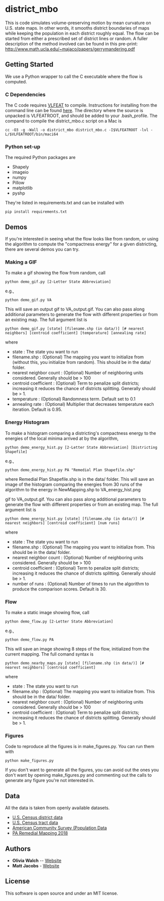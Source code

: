 # district_mbo

This is code simulates volume-preserving motion by mean curvature on U.S. state maps. In other words, it smooths district boundaries of maps while keeping the population in each district roughly equal. The flow can be started from either a prescribed set of district lines or random. A fuller description of the method involved can be found in this pre-print: http://www.math.ucla.edu/~majaco/papers/gerrymandering.pdf



## Getting Started

We use a Python wrapper to call the C executable where the flow is computed. 

### C Dependencies

The C code requires [VLFEAT](http://www.vlfeat.org) to compile. Instructions for installing from the command line can be found [here](http://www.vlfeat.org/install-shell.html). The directory where the source is unpacked is VLFEATROOT, and should be added to your .bash_profile. The compand to compile the district_mbo.c script on a Mac is

```
cc -O3 -g -Wall -o district_mbo district_mbo.c -I$VLFEATROOT -lvl -L/$VLFEATROOT/bin/maci64
```

### Python set-up

The required Python packages are
* Shapely
* imageio 
* numpy
* Pillow
* matplotlib
* pyshp

They're listed in requirements.txt and can be installed with

```
pip install requirements.txt
```

## Demos 

If you're interested in seeing what the flow looks like from random, or using the algorithm to compute the "compactness energy" for a given districting, there are several demos you can try. 

### Making a GIF
To make a gif showing the flow from random, call 

```
python demo_gif.py [2-Letter State Abbreviation]
```

e.g.,

```
python demo_gif.py VA
```

This will save an output gif to VA_output.gif. You can also pass along additional parameters to generate the flow with different properties or from an existing map. The full argument list is 

```
python demo_gif.py [state] [filename.shp (in data/)] [# nearest neighbors] [centroid coefficient] [temperature] [annealing rate]
```
where 
* state : The state you want to run
* filename.shp : (Optional) The mapping you want to initialize from (without this, you initialize from random). This should be in the data/ folder.
* nearest neighbor count : (Optional) Number of neighboring units considered. Generally should be > 100
* centroid coefficient : (Optional) Term to penalize split districts; increasing it reduces the chance of districts splitting. Generally should be > 1. 
* temperature : (Optional) Randomness term. Default set to 0.1
* annealing rate : (Optional) Multiplier that decreases temperature each iteration. Default is 0.95.


### Energy Histogram
To make a histogram comparing a districting's compactness energy to the energies of the local minima arrived at by the algorithm, 

```
python demo_energy_hist.py [2-Letter State Abbreviation] [Districting Shapefile]
```

e.g.,

```
python demo_energy_hist.py PA "Remedial Plan Shapefile.shp"
```

where Remedial Plan Shapefile.shp is in the data/ folder. This will save an image of the histogram comparing the energies from 30 runs of the algorithm to the energy in NewMapping.shp to VA_energy_hist.png


gif to VA_output.gif. You can also pass along additional parameters to generate the flow with different properties or from an existing map. The full argument list is 

```
python demo_energy_hist.py [state] [filename.shp (in data/)] [# nearest neighbors] [centroid coefficient] [num runs]

```
where 
* state : The state you want to run
* filename.shp : (Optional) The mapping you want to initialize from. This should be in the data/ folder.
* nearest neighbor count : (Optional) Number of neighboring units considered. Generally should be > 100
* centroid coefficient : (Optional) Term to penalize split districts; increasing it reduces the chance of districts splitting. Generally should be > 1. 
* number of runs : (Optional) Number of times to run the algorithm to produce the comparison scores. Default is 30.


### Flow
To make a static image showing flow, call

```
python demo_flow.py [2-Letter State Abbreviation]
```

e.g.,

```
python demo_flow.py PA
```

This will save an image showing 8 steps of the flow, initialized from the current mapping. The full comand syntax is 


```
python demo_nearby_maps.py [state] [filename.shp (in data/)] [# nearest neighbors] [centroid coefficient] 

```
where 
* state : The state you want to run
* filename.shp : (Optional) The mapping you want to initialize from. This should be in the data/ folder.
* nearest neighbor count : (Optional) Number of neighboring units considered. Generally should be > 100
* centroid coefficient : (Optional) Term to penalize split districts; increasing it reduces the chance of districts splitting. Generally should be > 1. 

### Figures

Code to reproduce all the figures is in make_figures.py. You can run them with 

```
python make_figures.py
```

If you don't want to generate all the figures, you can avoid out the ones you don't want by opening make_figures.py and commenting out the calls to generate any figure you're not interested in. 

## Data

All the data is taken from openly available datasets. 

* [U.S. Census district data](https://www.census.gov/geo/maps-data/data/cbf/cbf_cds.html)
* [U.S. Census tract data](https://www.census.gov/geo/maps-data/data/cbf/cbf_tracts.html)
* [American Community Survey (Population Data](http://www.census.gov/programs-surveys/acs/data.html)
* [PA Remedial Mapping 2018](http://www.pacourts.us/news-and-statistics/cases-of-public-interest/league-of-women-voters-et-al-v-the-commonwealth-of-pennsylvania-et-al-159-mm-2017)

## Authors

* **Olivia Walch** -- [Website](http://www.oliviawalch.com)
* **Matt Jacobs** - [Website](http://www.math.ucla.edu/~majaco/)


## License

This software is open source and under an MIT license. 

